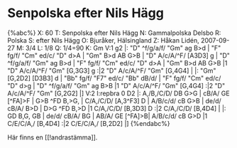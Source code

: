 # Senpolska efter Nils Hägg

{%abc%}
X: 60
T: Senpolska efter Nils Hägg
N: Gammalpolska Delsbo
R: Polska
S: efter Nils Hägg
O: Bjuråker, Hälsingland
Z: Håkan Lidén, 2007-09-27
M: 3/4
L: 1/8
Q: 1/4=90
K: Gm
V:1
g2 |: "D" ^f/g/a/f/ "Gm" ag B>d | "F" fg/f/ "Cm" ed/c/ "D" d>A | "Gm" B>d AB G>B | 
"D" A/c/A/^F/ [A3D3] g | "D" ^f/g/a/f/ "Gm" ag B>d | "F" fg/f/ "Cm" ed/c/ "D" d>A | 
"Gm" B>d AB G>B |1 "D" A/c/A/^F/ "Gm" [G,3G3] g :|2 "D" A/c/A/^F/ "Gm" [G,4G4] |
|: "Gm" [G,2D2] [D3B3] d | "Bb" fg/f/ "F7" ed/c/ "Bb" dB/d/ | "F" fg/f/ "Cm" ed/c/ "D" d>g | 
"D" ^f/g/a/f/ "Gm" ag B>B |1 "D" A/c/A/^F/ "Gm" [G,4G4] :|2 "D" A/c/A/^F/ "Gm" [G,2G2] |]
V:2
I:repbra 0
D2 |: A,/B,/C/D/ DB G>G | cB/A/ GE [^FA]>F | G>B ^FD B,>G, |
C/A,/C/D/ [A,3^F3] D | A/B/c/d/ cB G>B | de/d/ cB/A/ B>D |
D>G ^FD B,>D |1 C/A,/C/D/ [B,3D3] D :|2 C/A,/C/D/ [B,4D4] |
|: GD B,G, GB | de/d/ cB/A/ BG | AB/A/ GE [^FA]>B|
A/B/c/d/ cB G>D |1 C/E/C/A,/ [B,4D4] :|2 C/E/C/A,/ [B,2D2] |]
{%endabc%}

Här finns en [[!andrastämma]].
